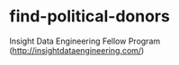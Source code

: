 # find-political-donors
Insight Data Engineering Fellow Program (http://insightdataengineering.com/)
